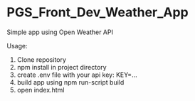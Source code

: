 # PGS_Front_Dev_Weather_App
Simple app using Open Weather API

Usage:
1. Clone repository
2. npm install in project directory
3. create .env file with your api key: KEY=...
4. build app using npm run-script build
5. open index.html 
